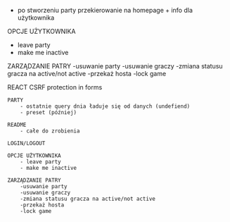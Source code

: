- po stworzeniu party przekierowanie na homepage + info dla użytkownika

OPCJE UŻYTKOWNIKA
- leave party
- make me inactive


ZARZĄDZANIE PATRY
-usuwanie party
-usuwanie graczy
-zmiana statusu gracza na active/not active
-przekaż hosta
-lock game


REACT
CSRF protection in forms

    PARTY
        - ostatnie query dnia ładuje się od danych (undefiend)
        - preset (później)

    README
        - całe do zrobienia
    
    LOGIN/LOGOUT

    OPCJE UŻYTKOWNIKA
        - leave party
        - make me inactive

    ZARZĄDZANIE PATRY
        -usuwanie party
        -usuwanie graczy
        -zmiana statusu gracza na active/not active
        -przekaż hosta
        -lock game

    







